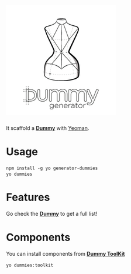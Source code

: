 # ![generator-dummies](https://raw.githubusercontent.com/dummy-team/dummy/gh-pages/img/dummy-generator.png)

It scaffold a **[Dummy](https://github.com/Dummy-team/dummy)** with [Yeoman](http://yeoman.io).

# Usage

```
npm install -g yo generator-dummies
yo dummies
```

# Features

Go check the **[Dummy](http://dummy-team.github.io/dummy/)** to get a full list!

# Components

You can install components from **[Dummy ToolKit](http://github.com/dummy-team/dummy-toolkit/)**
```
yo dummies:toolkit
```
